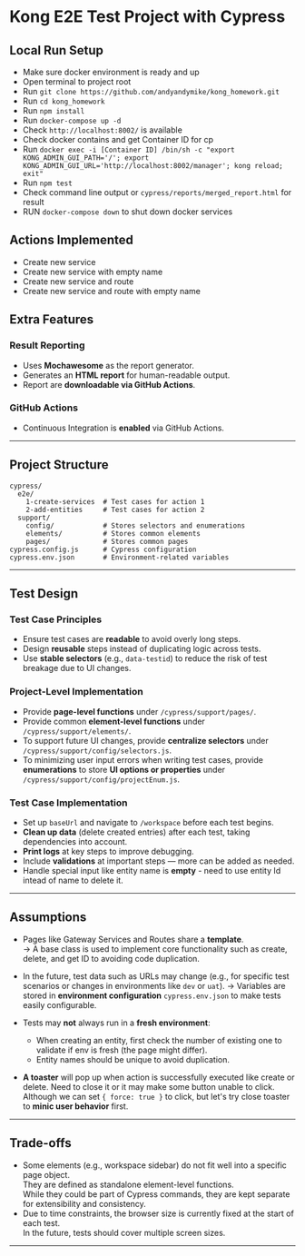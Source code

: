 # Kong E2E Test Project with Cypress

## Local Run Setup
- Make sure docker environment is ready and up
- Open terminal to project root
- Run `git clone https://github.com/andyandymike/kong_homework.git`
- Run `cd kong_homework`
- Run `npm install`
- Run `docker-compose up -d`
- Check `http://localhost:8002/` is available
- Check docker contains and get Container ID for cp
- Run `docker exec -i [Container ID] /bin/sh -c "export KONG_ADMIN_GUI_PATH='/'; export KONG_ADMIN_GUI_URL='http://localhost:8002/manager'; kong reload; exit"`
- Run `npm test` 
- Check command line output or `cypress/reports/merged_report.html` for result
- RUN `docker-compose down` to shut down docker services

## Actions Implemented
- Create new service
- Create new service with empty name
- Create new service and route
- Create new service and route with empty name

## Extra Features

### Result Reporting
- Uses **Mochawesome** as the report generator.
- Generates an **HTML report** for human-readable output.
- Report are **downloadable via GitHub Actions**.

### GitHub Actions
- Continuous Integration is **enabled** via GitHub Actions.

---

## Project Structure

```
cypress/
  e2e/
    1-create-services  # Test cases for action 1
    2-add-entities     # Test cases for action 2
  support/
    config/            # Stores selectors and enumerations
    elements/          # Stores common elements
    pages/             # Stores common pages
cypress.config.js      # Cypress configuration
cypress.env.json       # Environment-related variables
```

---

## Test Design

### Test Case Principles
- Ensure test cases are **readable** to avoid overly long steps.
- Design **reusable** steps instead of duplicating logic across tests.
- Use **stable selectors** (e.g., `data-testid`) to reduce the risk of test breakage due to UI changes.

### Project-Level Implementation
- Provide **page-level functions** under `/cypress/support/pages/`.
- Provide common **element-level functions** under `/cypress/support/elements/`.
- To support future UI changes, provide **centralize selectors** under `/cypress/support/config/selectors.js`.
- To minimizing user input errors when writing test cases, provide **enumerations** to store **UI options or properties** under `/cypress/support/config/projectEnum.js`.

### Test Case Implementation
- Set up `baseUrl` and navigate to `/workspace` before each test begins.
- **Clean up data** (delete created entries) after each test, taking dependencies into account.
- **Print logs** at key steps to improve debugging.
- Include **validations** at important steps — more can be added as needed.
- Handle special input like entity name is **empty** - need to use entity Id intead of name to delete it.

---

## Assumptions

- Pages like Gateway Services and Routes share a **template**.  
  → A base class is used to implement core functionality such as create, delete, and get ID to avoiding code duplication.

- In the future, test data such as URLs may change (e.g., for specific test scenarios or changes in environments like `dev` or `uat`).
  → Variables are stored in **environment configuration** `cypress.env.json` to make tests easily configurable.

- Tests may **not** always run in a **fresh environment**:
  - When creating an entity, first check the number of existing one to validate if env is fresh (the page might differ).
  - Entity names should be unique to avoid duplication.
- **A toaster** will pop up when action is successfully executed like create or delete. Need to close it or it may make some button unable to click.<br>
Although we can set `{ force: true }` to click, but let's try close toaster to **minic user behavior** first.

---

## Trade-offs

- Some elements (e.g., workspace sidebar) do not fit well into a specific page object.<br>
They are defined as standalone element-level functions.<br>
While they could be part of Cypress commands, they are kept separate for extensibility and consistency.
- Due to time constraints, the browser size is currently fixed at the start of each test.<br>
In the future, tests should cover multiple screen sizes.

---
